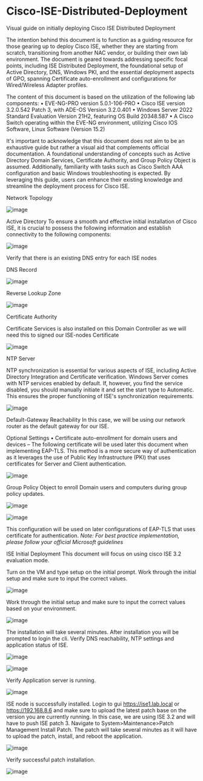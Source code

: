 # Cisco-ISE-Distributed-Deployment
Visual guide on initially deploying Cisco ISE Distributed Deployment

The intention behind this document is to function as a guiding resource for those gearing up to deploy Cisco ISE, whether they are starting from scratch, transitioning from another NAC vendor, or building their own lab environment. The document is geared towards addressing specific focal points, including ISE Distributed Deployment, the foundational setup of Active Directory, DNS, Windows PKI, and the essential deployment aspects of GPO, spanning Certificate auto-enrollment and configurations for Wired/Wireless Adapter profiles.

The content of this document is based on the utilization of the following lab components:
•	EVE-NG-PRO version 5.0.1-106-PRO
•	Cisco ISE version 3.2.0.542 Patch 3, with ADE-OS Version 3.2.0.401
•	Windows Server 2022 Standard Evaluation Version 21H2, featuring OS Build 20348.587
•	A Cisco Switch operating within the EVE-NG environment, utilizing Cisco IOS Software, Linux Software (Version 15.2)

It's important to acknowledge that this document does not aim to be an exhaustive guide but rather a visual aid that complements official documentation. A foundational understanding of concepts such as Active Directory Domain Services, Certificate Authority, and Group Policy Object is assumed. Additionally, familiarity with tasks such as Cisco Switch AAA configuration and basic Windows troubleshooting is expected. By leveraging this guide, users can enhance their existing knowledge and streamline the deployment process for Cisco ISE.

Network Topology

![image](https://github.com/user-attachments/assets/f9562cb4-6bf7-4f8b-9976-7698432846dc)


Active Directory
To ensure a smooth and effective initial installation of Cisco ISE, it is crucial to possess the following information and establish connectivity to the following components:

![image](https://github.com/user-attachments/assets/054ef2d2-9429-4414-a63e-a5c9937ce35c)

Verify that there is an existing DNS entry for each ISE nodes

DNS Record

![image](https://github.com/user-attachments/assets/2e75cd5e-c596-4498-a6d8-56708f3c68a0)


Reverse Lookup Zone

![image](https://github.com/user-attachments/assets/4233bb6a-1141-4537-a043-edc88c94b077)

Certificate Authority

Certificate Services is also installed on this Domain Controller as we will need this to signed our ISE-nodes Certificate

![image](https://github.com/user-attachments/assets/454f53f3-671b-4b99-826d-f6063ec7131c)

NTP Server

NTP synchronization is essential for various aspects of ISE, including Active Directory Integration and Certificate verification. Windows Server comes with NTP services enabled by default. If, however, you find the service disabled, you should manually initiate it and set the start type to Automatic. This ensures the proper functioning of ISE's synchronization requirements.

![image](https://github.com/user-attachments/assets/ec75b744-3ced-40ea-8289-e22005efa75c)

Default-Gateway Reachability
In this case, we will be using our network router as the default gateway for our ISE.

Optional Settings
•	Certificate auto-enrollment for domain users and devices – The following certificate will be used later this document when implementing EAP-TLS. This method is a more secure way of authentication as it leverages the use of Public Key Infrastructure (PKI) that uses certificates for Server and Client authentication.

![image](https://github.com/user-attachments/assets/7214e4dc-e3a4-4e40-9bed-a730c34b529c)

Group Policy Object to enroll Domain users and computers during group policy updates.

![image](https://github.com/user-attachments/assets/8295235d-254d-4fd2-a827-33574b7e0f20)

![image](https://github.com/user-attachments/assets/25eb2848-a4ef-4bea-ac26-1c2f721176ef)

This configuration will be used on later configurations of EAP-TLS that uses certificate for authentication.
_Note: For best practice implementation, please follow your official Microsoft guidelines_

ISE Initial Deployment
This document will focus on using cisco ISE 3.2 evaluation mode.

Turn on the VM and type setup on the initial prompt.
Work through the initial setup and make sure to input the correct values.

![image](https://github.com/user-attachments/assets/000a1a56-d573-452b-a5e3-ba46a984ada4)

Work through the initial setup and make sure to input the correct values based on your environment.

![image](https://github.com/user-attachments/assets/43f5abba-660e-48f1-ad8e-cbca1f262290)

The installation will take several minutes. After installation you will be prompted to login the cli.
Verify DNS reachability, NTP settings and application status of ISE.

![image](https://github.com/user-attachments/assets/26d8f3b5-6871-478b-b333-ea44d297c9ea)

![image](https://github.com/user-attachments/assets/41f3608a-1d7d-47ad-a6c8-f922d1d2df77)

Verify Application server is running.

![image](https://github.com/user-attachments/assets/ed9d3d61-61d2-47c5-9f7a-33e5e20579e2)

ISE node is successfully installed.
Login to gui https://ise1.lab.local or https://192.168.8.6 and make sure to upload the latest patch base on the version you are currently running. In this case, we are using ISE 3.2 and will have to push ISE patch 3. Navigate to System>Maintenance>Patch Management Install Patch.
The patch will take several minutes as it will have to upload the patch, install, and reboot the application.

![image](https://github.com/user-attachments/assets/b7e087f3-caae-4bdb-9146-1d841d560fae)

Verify successful patch installation.
 
![image](https://github.com/user-attachments/assets/3a6efe89-44a6-491b-9626-09d1dd5d4923)





























